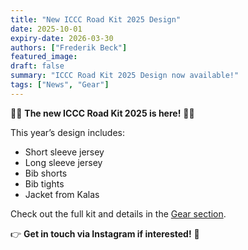 ```yaml
---
title: "New ICCC Road Kit 2025 Design"
date: 2025-10-01
expiry-date: 2026-03-30
authors: ["Frederik Beck"]  
featured_image: 
draft: false
summary: "ICCC Road Kit 2025 Design now available!"
tags: ["News", "Gear"]
---
```


🚴‍♂️ **The new ICCC Road Kit 2025 is here!** 🚴‍♀️  

This year’s design includes:  
- Short sleeve jersey  
- Long sleeve jersey  
- Bib shorts  
- Bib tights  
- Jacket from Kalas  

Check out the full kit and details in the [Gear section](https://iccycling.github.io/gear.html).  

👉 **Get in touch via Instagram if interested!** 📲
